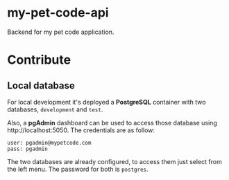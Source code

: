 # my-pet-code-api

Backend for my pet code application.

# Contribute

## Local database

For local development it's deployed a **PostgreSQL** container with two databases, `development` and `test`.

Also, a **pgAdmin** dashboard can be used to access those database using http://localhost:5050. The credentials are as follow:
```
user: pgadmin@mypetcode.com
pass: pgadmin
```

The two databases are already configured, to access them just select from the left menu. The password for both is `postgres`.
